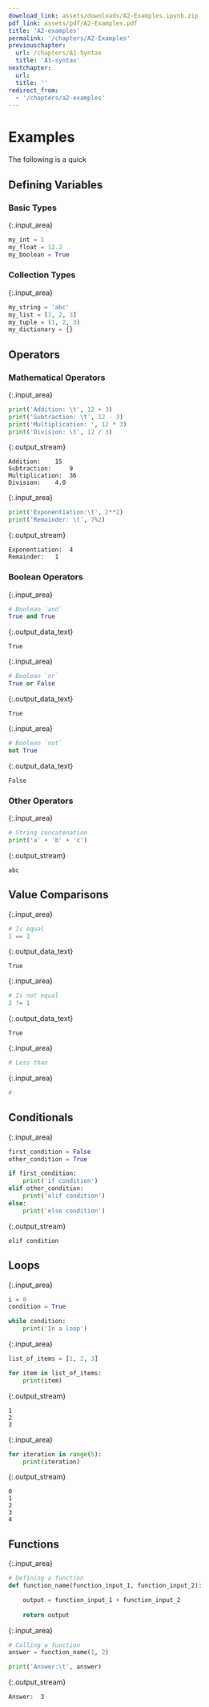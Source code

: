 ```yaml
---
download_link: assets/downloads/A2-Examples.ipynb.zip
pdf_link: assets/pdf/A2-Examples.pdf
title: 'A2-examples'
permalink: '/chapters/A2-Examples'
previouschapter:
  url: /chapters/A1-Syntax
  title: 'A1-syntax'
nextchapter:
  url: 
  title: ''
redirect_from:
  - '/chapters/a2-examples'
---
```


# Examples

The following is a quick 

## Defining Variables

### Basic Types



{:.input_area}
```python
my_int = 1
my_float = 12.2
my_boolean = True
```


### Collection Types



{:.input_area}
```python
my_string = 'abc'
my_list = [1, 2, 3]
my_tuple = (1, 2, 3)
my_dictionary = {}
```


## Operators

### Mathematical Operators



{:.input_area}
```python
print('Addition: \t', 12 + 3)
print('Subtraction: \t', 12 - 3)
print('Multiplication: ', 12 * 3)
print('Division: \t', 12 / 3)
```


{:.output_stream}
```
Addition: 	 15
Subtraction: 	 9
Multiplication:  36
Division: 	 4.0

```



{:.input_area}
```python
print('Exponentiation:\t', 2**2)
print('Remainder: \t', 7%2)
```


{:.output_stream}
```
Exponentiation:	 4
Remainder: 	 1

```

### Boolean Operators



{:.input_area}
```python
# Boolean `and`
True and True
```





{:.output_data_text}
```
True
```





{:.input_area}
```python
# Boolean `or`
True or False
```





{:.output_data_text}
```
True
```





{:.input_area}
```python
# Boolean `not`
not True
```





{:.output_data_text}
```
False
```



### Other Operators



{:.input_area}
```python
# String concatenation
print('a' + 'b' + 'c')
```


{:.output_stream}
```
abc

```

## Value Comparisons



{:.input_area}
```python
# Is equal
1 == 1
```





{:.output_data_text}
```
True
```





{:.input_area}
```python
# Is not equal 
2 != 1
```





{:.output_data_text}
```
True
```





{:.input_area}
```python
# Less than
```




{:.input_area}
```python
# 
```


## Conditionals



{:.input_area}
```python
first_condition = False
other_condition = True

if first_condition:
    print('if condition')
elif other_condition:
    print('elif condition')
else:
    print('else condition')    
```


{:.output_stream}
```
elif condition

```

## Loops



{:.input_area}
```python
i = 0
condition = True

while condition:
    print('In a loop')
```




{:.input_area}
```python
list_of_items = [1, 2, 3]

for item in list_of_items:
    print(item)
```


{:.output_stream}
```
1
2
3

```



{:.input_area}
```python
for iteration in range(5):
    print(iteration)
```


{:.output_stream}
```
0
1
2
3
4

```

## Functions



{:.input_area}
```python
# Defining a function
def function_name(function_input_1, function_input_2):

    output = function_input_1 + function_input_2
    
    return output
```




{:.input_area}
```python
# Calling a function
answer = function_name(1, 2)

print('Answer:\t', answer)
```


{:.output_stream}
```
Answer:	 3

```

